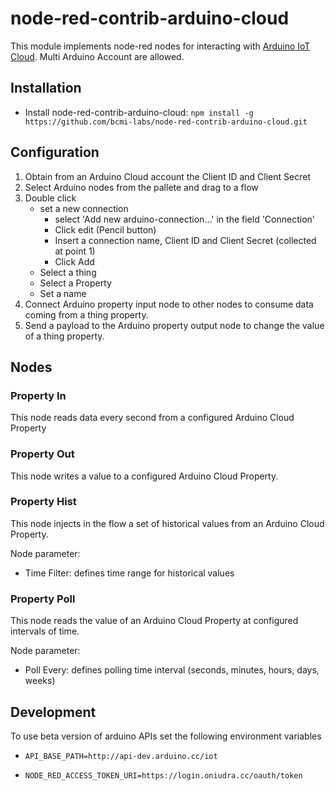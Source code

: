 # node-red-contrib-arduino-cloud

This module implements node-red nodes for interacting with [Arduino IoT Cloud](https://create.arduino.cc/iot).
Multi Arduino Account are allowed.

## Installation
+ Install node-red-contrib-arduino-cloud:
`npm install -g https://github.com/bcmi-labs/node-red-contrib-arduino-cloud.git`
## Configuration
1) Obtain from an Arduino Cloud account the Client ID and Client Secret
2) Select Arduino nodes from the pallete and drag to a flow
3) Double click
    * set a new connection
      + select 'Add new arduino-connection...' in the field 'Connection'
      + Click edit (Pencil button)
      + Insert a connection name, Client ID and Client Secret (collected at point 1)
      + Click Add
    * Select a thing
    * Select a Property
    * Set a name
4) Connect Arduino property input node to other nodes to consume data coming from a thing property.
5) Send a payload to the Arduino property output node to change the value of a thing property.

## Nodes
### Property In
This node reads data every second from a configured Arduino Cloud Property
### Property Out
This node writes a value to a configured Arduino Cloud Property.
### Property Hist
This node injects in the flow a set of historical values from an Arduino Cloud Property.

Node parameter:
+ Time Filter: defines time range for historical values
### Property Poll
This node reads the value of an Arduino Cloud Property at configured intervals of time.

Node parameter:
+ Poll Every: defines polling time interval (seconds, minutes, hours, days, weeks)
## Development
To use beta version of arduino APIs set the following environment variables

+ `API_BASE_PATH=http://api-dev.arduino.cc/iot`

+ `NODE_RED_ACCESS_TOKEN_URI=https://login.oniudra.cc/oauth/token`




